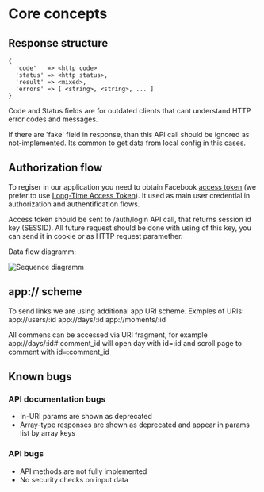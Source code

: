 # Core concepts #
## Response structure ##
    {
      'code'   => <http code>
      'status' => <http status>,
      'result' => <mixed>,
      'errors' => [ <string>, <string>, ... ]
    }

Code and Status fields are for outdated clients that cant understand HTTP error codes and messages.

If there are 'fake' field in response, than this API call should be ignored as not-implemented. Its common to get data from local config in this cases.

## Authorization flow ##
To regiser in our application you need to obtain Facebook <a href="https://developers.facebook.com/docs/authentication/server-side/">access token</a> (we prefer to use <a href="https://developers.facebook.com/roadmap/offline-access-removal/">Long-Time Access Token</a>). It used as main user credential in authorization and authentification flows.

Access token should be sent to /auth/login API call, that returns session id key (SESSID). All future request should be done with using of this key, you can send it in cookie or as HTTP request paramether.

Data flow diagramm:

![Sequence diagramm](http://www.websequencediagrams.com/cgi-bin/cdraw?lz=dGl0bGUgQXV0aG9yaXphdGlvbiBmbG93CgpBcHAtPkZiOiBBY3F1aXJlIGFjY2VzcyB0b2tlbiAoQVQpCkZiLT5BcHA6IEFUACUKRXhjaGFuZ2UgQVQgZm9yIExvbmctVGVybSBBVAAoCgAJDQBmBQBEBVNldAAkDSBhcwAXClBJOiAvYXV0aC9sb2dpbiArAHMFUEkANAhFU1NJRApub3RlIG92ZXIgQXBwLAAwBVdhaXQAgQcFdXNlci1hYwCBYQV0aGF0IHNob3VsZCBiZSBzZW50IHRvIHNlcnZlcgBnC0FQSSBjYWxsAF8LSFRUUCAyMDAgKyBKU09OIGRhdGE&s=omegapple)

## app:// scheme ##
To send links we are using additional app URI scheme. Exmples of URIs:
    app://users/:id
    app://days/:id
    app://moments/:id

All commens can be accessed via URI fragment, for example
    app://days/:id#:comment_id
will open day with id=:id and scroll page to comment with id=:comment_id

## Known bugs ##
### API documentation bugs ###
* In-URI params are shown as deprecated
* Array-type responses are shown as deprecated and appear in params list by array keys

### API bugs ###
* API methods are not fully implemented
* No security checks on input data

